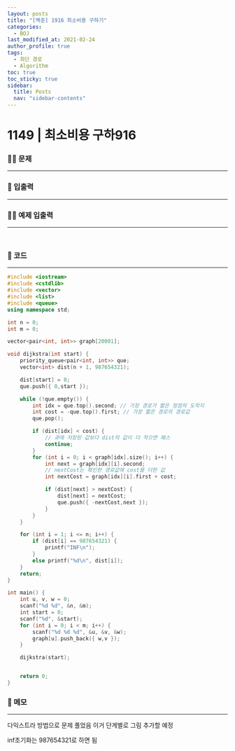```yaml
---
layout: posts
title: "[백준] 1916 최소비용 구하기"
categories:
  - BOJ
last_modified_at: 2021-02-24
author_profile: true
tags:
  - 최단 경로
  - Algorithm
toc: true
toc_sticky: true
sidebar:
  title: Posts
  nav: "sidebar-contents"
---
```


# 1149 | 최소비용 구하916


### 🙋‍♀️ 문제

-----



### 🙌 입출력

-----



### 🙋‍♂️ 예제 입출력

-----

```

```

```

```


### 🚀 코드

-----

```c++
#include <iostream>
#include <cstdlib>
#include <vector>
#include <list>
#include <queue>
using namespace std;

int n = 0;
int m = 0;

vector<pair<int, int>> graph[20001];

void dijkstra(int start) {
	priority_queue<pair<int, int>> que;
	vector<int> dist(n + 1, 987654321);

	dist[start] = 0;
	que.push({ 0,start });

	while (!que.empty()) {
		int idx = que.top().second; // 가장 경로가 짧은 정점의 도착지
		int cost = -que.top().first; // 가장 짧은 경로의 경로값
		que.pop();

		if (dist[idx] < cost) {
			// 큐에 저장된 값보다 dist의 값이 더 작으면 패스
			continue;
		}
		for (int i = 0; i < graph[idx].size(); i++) {
			int next = graph[idx][i].second;
			// nextCost는 확인한 경로값에 cost를 더한 값
			int nextCost = graph[idx][i].first + cost;

			if (dist[next] > nextCost) {
				dist[next] = nextCost;
				que.push({ -nextCost,next });
			}
		}
	}

	for (int i = 1; i <= n; i++) {
		if (dist[i] == 987654321) {
			printf("INF\n");
		}
		else printf("%d\n", dist[i]);
	}
	return;
}

int main() {
	int u, v, w = 0;
	scanf("%d %d", &n, &m);
	int start = 0;
	scanf("%d", &start);
	for (int i = 0; i < m; i++) {
		scanf("%d %d %d", &u, &v, &w);
		graph[u].push_back({ w,v });
	}

	dijkstra(start);


	return 0;
}
```

### 🌠 메모

-----

다익스트라 방법으로 문제 풀었음
이거 단계별로 그림 추가할 예정

inf초기화는 987654321로 하면 됨
